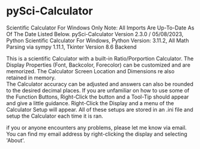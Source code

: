 # pySci-Calculator
Scientific Calculator For Windows Only
Note: All Imports Are Up-To-Date As Of The Date Listed Below.
pySci-Calculator Version 2.3.0 / 05/08/2023, Python Scientific Calculator For Windows, 
Python Version: 3.11.2, All Math Parsing via sympy 1.11.1, Tkinter Version 8.6 Backend

This is a scientific Calculator with a built-in Ratio/Porportion Calculator. 
The Display Properties (Font, Backcolor, Forecolor) can be customized and are memorized. 
The Calculator Screen Location and Dimensions re also retained in memory.  
The Calculator accuracy can be adjusted and answers can also be rounded to the desired
decimal places. If you are unfamiliar on how to use some of the Function Buttons, 
Right-Click the button and a Tool-Tip should appear and give a little guidance. Right-Click
the Display and a menu of the Calculator Setup will appear. All of these setups
are stored in an .ini file and setup the Calculator each time it is ran. 

if you or anyone encounters any problems, please let me know via email. 
You can find my email address by right-clicking the display and selecting 'About'. 
